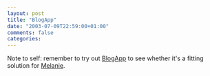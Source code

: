 ```yaml
---
layout: post
title: "BlogApp"
date: "2003-07-09T22:59:00+01:00"
comments: false
categories: 
---
```


<p>Note to self: remember to try out <a href="http://www.webentourage.com/blogapp.php" title="Mac OS Scripting Solutions by Tim Conner">BlogApp</a> to see whether it's a fitting solution for <a href="http://www.maddogsandmore.org/blog/mt/">Melanie</a>.</p>

